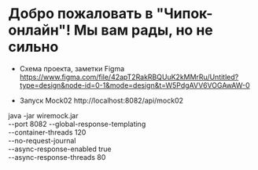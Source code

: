 # Добро пожаловать в "Чипок-онлайн"! Мы вам рады, но не сильно
- Схема проекта, заметки Figma https://www.figma.com/file/42apT2RakRBQUuK2kMMrRu/Untitled?type=design&node-id=0-1&mode=design&t=W5PdgAVV6VOGAwAW-0

- Запуск Mock02
http://localhost:8082/api/mock02

java -jar wiremock.jar \
--port 8082
--global-response-templating \
--container-threads 120 \
--no-request-journal \
--async-response-enabled true \
--async-response-threads 80